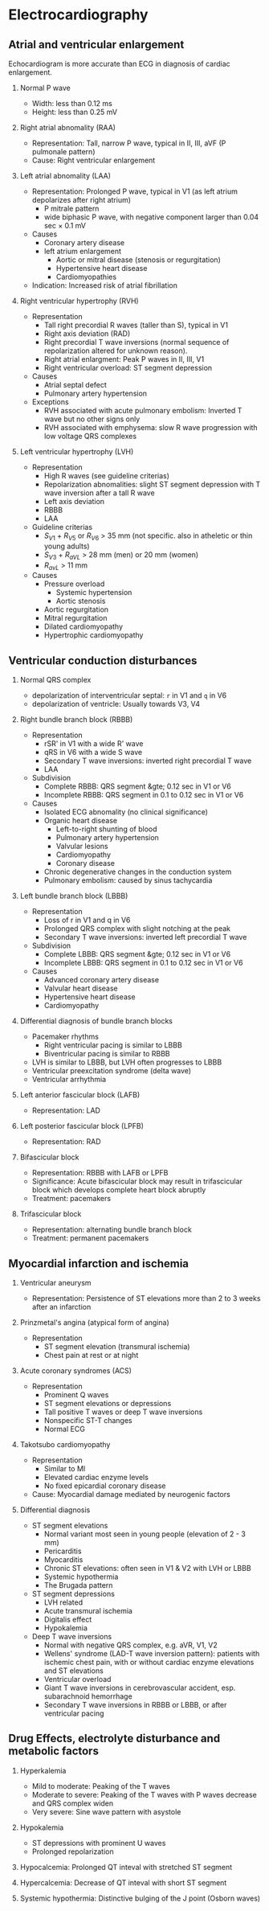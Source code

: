 # Electrocardiography
## Atrial and ventricular enlargement
Echocardiogram is more accurate than ECG in diagnosis of cardiac enlargement.

1. Normal P wave
    - Width: less than 0.12 ms
    - Height: less than 0.25 mV

1. Right atrial abnomality (RAA)
    - Representation: Tall, narrow P wave, typical in II, III, aVF (P pulmonale pattern)
    - Cause: Right ventricular enlargement

1. Left atrial abnomality (LAA)
    - Representation: Prolonged P wave, typical in V1 (as left atrium depolarizes after right atrium)
        - P mitrale pattern
        - wide biphasic P wave, with negative component larger than 0.04 sec × 0.1 mV
    - Causes
        - Coronary artery disease
        - left atrium enlargement
            - Aortic or mitral disease (stenosis or regurgitation)
            - Hypertensive heart disease
            - Cardiomyopathies
    - Indication: Increased risk of atrial fibrillation

1. Right ventricular hypertrophy (RVH)
    - Representation
        - Tall right precordial R waves (taller than S), typical in V1
        - Right axis deviation (RAD)
        - Right precordial T wave inversions (normal sequence of repolarization altered for unknown reason).
        - Right atrial enlargment: Peak P waves in II, III, V1
        - Right ventricular overload: ST segment depression
    - Causes
        - Atrial septal defect
        - Pulmonary artery hypertension
    - Exceptions
        - RVH associated with acute pulmonary embolism: Inverted T wave but no other signs only
        - RVH associated with emphysema: slow R wave progression with low voltage QRS complexes

1. Left ventricular hypertrophy (LVH)
    - Representation
        - High R waves (see guideline criterias)
        - Repolarization abnomalities: slight ST segment depression with T wave inversion after a tall R wave
        - Left axis deviation
        - RBBB
        - LAA
    - Guideline criterias
        - $S_{V1}$ + $R_{V5}$ or $R_{V6}$ > 35 mm (not specific. also in atheletic or thin young adults)
        - $S_{V3}$ + $R_{aVL}$ > 28 mm (men) or 20 mm (women)
        - $R_{avL}$ > 11 mm
    - Causes
        - Pressure overload
            - Systemic hypertension
            - Aortic stenosis
        - Aortic regurgitation
        - Mitral regurgitation
        - Dilated cardiomyopathy
        - Hypertrophic cardiomyopathy

## Ventricular conduction disturbances
1. Normal QRS complex
    - depolarization of interventricular septal: `r` in V1 and `q` in V6
    - depolarization of ventricle: Usually towards V3, V4

1. Right bundle branch block (RBBB)
    - Representation
        - rSR' in V1 with a wide R' wave
        - qRS in V6 with a wide S wave
        - Secondary T wave inversions: inverted right precordial T wave
        - LAA
    - Subdivision
        - Complete RBBB: QRS segment &gte; 0.12 sec in V1 or V6
        - Incomplete RBBB: QRS segment in 0.1 to 0.12 sec in V1 or V6
    - Causes
        - Isolated ECG abnomality (no clinical significance)
        - Organic heart disease
            - Left-to-right shunting of blood
            - Pulmonary artery hypertension
            - Valvular lesions
            - Cardiomyopathy
            - Coronary disease
        - Chronic degenerative changes in the conduction system
        - Pulmonary embolism: caused by sinus tachycardia

1. Left bundle branch block (LBBB)
    - Representation
        - Loss of r in V1 and q in V6
        - Prolonged QRS complex with slight notching at the peak
        - Secondary T wave inversions: inverted left precordial T wave
    - Subdivision
        - Complete LBBB: QRS segment &gte; 0.12 sec in V1 or V6
        - Incomplete LBBB: QRS segment in 0.1 to 0.12 sec in V1 or V6
    - Causes
        - Advanced coronary artery disease
        - Valvular heart disease
        - Hypertensive heart disease
        - Cardiomyopathy

1. Differential diagnosis of bundle branch blocks
    - Pacemaker rhythms
        - Right ventricular pacing is similar to LBBB
        - Biventricular pacing is similar to RBBB
    - LVH is similar to LBBB, but LVH often progresses to LBBB
    - Ventricular preexcitation syndrome (delta wave)
    - Ventricular arrhythmia

1. Left anterior fascicular block (LAFB)
    - Representation: LAD

1. Left posterior fascicular block (LPFB)
    - Representation: RAD

1. Bifascicular block
    - Representation: RBBB with LAFB or LPFB
    - Significance: Acute bifascicular block may result in trifascicular block which develops complete heart block abruptly
    - Treatment: pacemakers

1. Trifascicular block
    - Representation: alternating bundle branch block
    - Treatment: permanent pacemakers

## Myocardial infarction and ischemia
1. Ventricular aneurysm
    - Representation: Persistence of ST elevations more than 2 to 3 weeks after an infarction

1. Prinzmetal's angina (atypical form of angina)
    - Representation
        - ST segment elevation (transmural ischemia)
        - Chest pain at rest or at night

1. Acute coronary syndromes (ACS)
    - Representation
        - Prominent Q waves
        - ST segment elevations or depressions
        - Tall positive T waves or deep T wave inversions
        - Nonspecific ST-T changes
        - Normal ECG

1. Takotsubo cardiomyopathy
    - Representation
        - Similar to MI
        - Elevated cardiac enzyme levels
        - No fixed epicardial coronary disease
    - Cause: Myocardial damage mediated by neurogenic factors

1. Differential diagnosis
    - ST segment elevations
        - Normal variant most seen in young people (elevation of 2 - 3 mm)
        - Pericarditis
        - Myocarditis
        - Chronic ST elevations: often seen in V1 & V2 with LVH or LBBB
        - Systemic hypothermia
        - The Brugada pattern
    - ST segment depressions
        - LVH related
        - Acute transmural ischemia
        - Digitalis effect
        - Hypokalemia
    - Deep T wave inversions
        - Normal with negative QRS complex, e.g. aVR, V1, V2
        - Wellens' syndrome (LAD-T wave inversion pattern): patients with ischemic chest pain,
          with or without cardiac enzyme elevations and ST elevations
        - Ventricular overload
        - Giant T wave inversions in cerebrovascular accident, esp. subarachnoid hemorrhage
        - Secondary T wave inversions in RBBB or LBBB, or after ventricular pacing

## Drug Effects, electrolyte disturbance and metabolic factors
1. Hyperkalemia
    - Mild to moderate: Peaking of the T waves
    - Moderate to severe: Peaking of the T waves with P waves decrease and QRS complex widen
    - Very severe: Sine wave pattern with asystole

1. Hypokalemia
    - ST depressions with prominent U waves
    - Prolonged repolarization

1. Hypocalcemia: Prolonged QT inteval with stretched ST segment
1. Hypercalcemia: Decrease of QT inteval with short ST segment

1. Systemic hypothermia: Distinctive bulging of the J point (Osborn waves)
